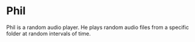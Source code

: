 # Phil
Phil is a random audio player. He plays random audio files from a specific folder at random intervals of time. 
